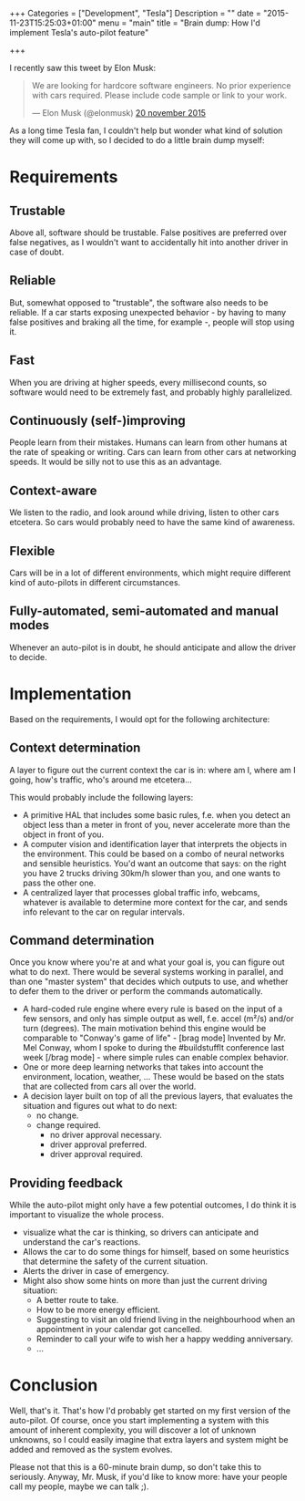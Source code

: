 +++
Categories = ["Development", "Tesla"]
Description = ""
date = "2015-11-23T15:25:03+01:00"
menu = "main"
title = "Brain dump: How I'd implement Tesla's auto-pilot feature"

+++

I recently saw this tweet by Elon Musk:

<blockquote class="twitter-tweet" lang="nl"><p lang="en" dir="ltr">We are looking for hardcore software engineers. No prior experience with cars required. Please include code sample or link to your work.</p>&mdash; Elon Musk (@elonmusk) <a href="https://twitter.com/elonmusk/status/667517215390863360">20 november 2015</a></blockquote>
<script async src="//platform.twitter.com/widgets.js" charset="utf-8"></script>

As a long time Tesla fan, I couldn't help but wonder what kind of solution they will come up with, so I decided to do a little brain dump myself:

# Requirements

## Trustable

Above all, software should be trustable. False positives are preferred over false negatives, as I wouldn't want to accidentally hit into another driver in
case of doubt.

## Reliable

But, somewhat opposed to "trustable", the software also needs to be reliable. If a car starts exposing unexpected behavior - by having to many false positives and braking all the time, for example -, people will stop using it.

## Fast

When you are driving at higher speeds, every millisecond counts, so software would need to be extremely fast, and probably highly parallelized.

## Continuously (self-)improving

People learn from their mistakes. Humans can learn from other humans at the rate of speaking or writing. Cars can learn from other cars at networking speeds. It would be silly not to use this as an advantage.

## Context-aware

We listen to the radio, and look around while driving, listen to other cars etcetera. So cars would probably need to have the same kind of awareness.

## Flexible

Cars will be in a lot of different environments, which might require different kind of auto-pilots in different circumstances.

## Fully-automated, semi-automated and manual modes

Whenever an auto-pilot is in doubt, he should anticipate and allow the driver to decide.

# Implementation

Based on the requirements, I would opt for the following architecture:

## Context determination

A layer to figure out the current context the car is in: where am I, where am I going, how's traffic, who's around me etcetera...

This would probably include the following layers:

- A primitive HAL that includes some basic rules, f.e. when you detect an object less than a meter in front of you, never accelerate more than the object in front of you.
- A computer vision and identification layer that interprets the objects in the environment. This could be based on a combo of neural networks and sensible heuristics. You'd want an outcome that says: on the right you have 2 trucks driving 30km/h slower than you, and one wants to pass the other one.
- A centralized layer that processes global traffic info, webcams, whatever is available to determine more context for the car, and sends info relevant to the car on regular intervals.

## Command determination

Once you know where you're at and what your goal is, you can figure out what to do next. There would be several systems working in parallel, and than one "master system" that decides which outputs to use, and whether to defer them to the driver or perform the commands automatically.

  - A hard-coded rule engine where every rule is based on the input of a few sensors, and only has simple output as well, f.e. accel (m²/s) and/or turn (degrees). The main motivation behind this engine would be comparable to "Conway's game of life" - [brag mode] Invented by Mr. Mel Conway, whom I spoke to during the #buildstufflt conference last week [/brag mode] - where simple rules can enable complex behavior.
  - One or more deep learning networks that takes into account the environment, location, weather, ... These would be based on the stats that are collected from cars all over the world.
  - A decision layer built on top of all the previous layers, that evaluates the situation and figures out what to do next:
    - no change.
    - change required.
      - no driver approval necessary.
      - driver approval preferred.
      - driver approval required.

## Providing feedback

While the auto-pilot might only have a few potential outcomes, I do think it is important to visualize the whole process.

  - visualize what the car is thinking, so drivers can anticipate and understand the car's reactions.
  - Allows the car to do some things for himself, based on some heuristics that determine the safety of the current situation.
  - Alerts the driver in case of emergency.
  - Might also show some hints on more than just the current driving situation:
    - A better route to take.
    - How to be more energy efficient.
    - Suggesting to visit an old friend living in the neighbourhood when an appointment in your calendar got cancelled.
    - Reminder to call your wife to wish her a happy wedding anniversary.
    - ...

# Conclusion

Well, that's it. That's how I'd probably get started on my first version of the auto-pilot. Of course, once you start implementing a system with this amount of inherent complexity, you will discover a lot of unknown unknowns, so I could easily imagine that extra layers and system might be added and removed as the system evolves.

Please not that this is a 60-minute brain dump, so don't take this to seriously. Anyway, Mr. Musk, if you'd like to know more: have your people call my people, maybe we can talk ;).
